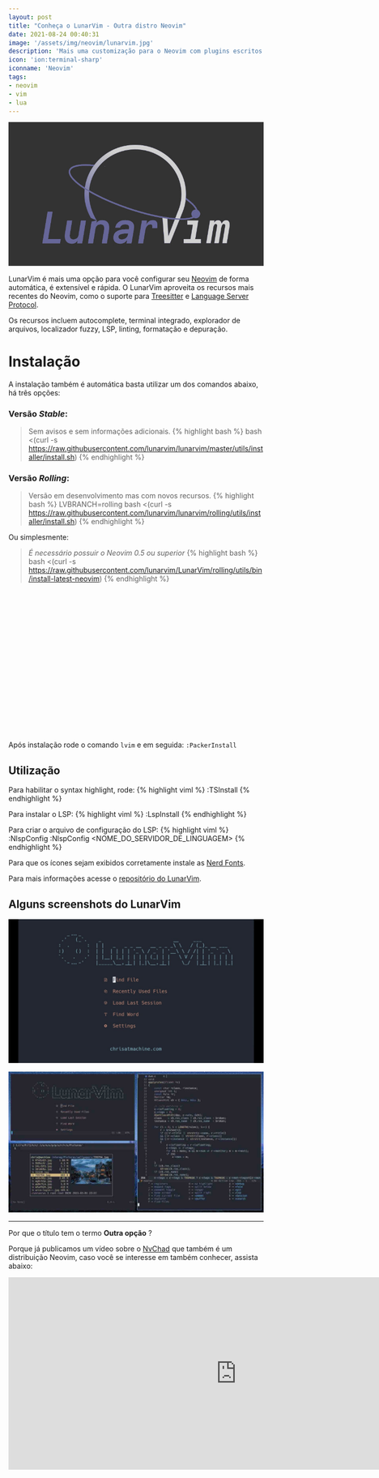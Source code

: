 ```yaml
---
layout: post
title: "Conheça o LunarVim - Outra distro Neovim"
date: 2021-08-24 00:40:31
image: '/assets/img/neovim/lunarvim.jpg'
description: 'Mais uma customização para o Neovim com plugins escritos em Lua.'
icon: 'ion:terminal-sharp'
iconname: 'Neovim'
tags:
- neovim
- vim
- lua
---
```


![Conheça o LunarVim - Outra distro Neovim](/assets/img/neovim/lunarvim.jpg)

LunarVim é mais uma opção para você configurar seu [Neovim](https://terminalroot.com.br/tags#neovim) de forma automática, é extensível e rápida. O LunarVim aproveita os recursos mais recentes do Neovim, como o suporte para [Treesitter](https://tree-sitter.github.io/tree-sitter/) e [Language Server Protocol](https://en.wikipedia.org/wiki/Language_Server_Protocol).

Os recursos incluem autocomplete, terminal integrado, explorador de arquivos, localizador fuzzy, LSP, linting, formatação e depuração.

# Instalação
A instalação também é automática basta utilizar um dos comandos abaixo, há três opções:
### Versão *Stable*:
> Sem avisos e sem informações adicionais.
{% highlight bash %}
bash <(curl -s https://raw.githubusercontent.com/lunarvim/lunarvim/master/utils/installer/install.sh)
{% endhighlight %}

### Versão *Rolling*:
> Versão em desenvolvimento mas com novos recursos.
{% highlight bash %}
LVBRANCH=rolling bash <(curl -s https://raw.githubusercontent.com/lunarvim/lunarvim/rolling/utils/installer/install.sh)
{% endhighlight %}

Ou simplesmente:
> *É necessário possuir o Neovim 0.5 ou superior*
{% highlight bash %}
bash <(curl -s https://raw.githubusercontent.com/lunarvim/LunarVim/rolling/utils/bin/install-latest-neovim)
{% endhighlight %}


<!-- QUADRADO -->
<script async src="//pagead2.googlesyndication.com/pagead/js/adsbygoogle.js"></script>
<ins class="adsbygoogle"
style="display:inline-block;width:336px;height:280px"
data-ad-client="ca-pub-2838251107855362"
data-ad-slot="5351066970"></ins>
<script>
(adsbygoogle = window.adsbygoogle || []).push({});
</script>


Após instalação rode o comando `lvim` e em seguida: `:PackerInstall`

## Utilização
Para habilitar o syntax highlight, rode:
{% highlight viml %}
:TSInstall <TAB>
{% endhighlight %}

Para instalar o LSP:
{% highlight viml %}
:LspInstall <TAB>
{% endhighlight %}

Para criar o arquivo de configuração do LSP:
{% highlight viml %}
:NlspConfig <TAB>
:NlspConfig <NOME_DO_SERVIDOR_DE_LINGUAGEM>
{% endhighlight %}

Para que os ícones sejam exibidos corretamente instale as [Nerd Fonts](https://www.nerdfonts.com/).

Para mais informações acesse o [repositório do LunarVim](https://github.com/LunarVim/LunarVim).

## Alguns screenshots do LunarVim
![LunarVim 1](/assets/img/neovim/lunarvim-1.jpg)


<!-- RETANGULO LARGO 2 -->
<script async src="//pagead2.googlesyndication.com/pagead/js/adsbygoogle.js"></script>
<ins class="adsbygoogle"
style="display:block; text-align:center;"
data-ad-layout="in-article"
data-ad-format="fluid"
data-ad-client="ca-pub-2838251107855362"
data-ad-slot="8549252987"></ins>
<script>
(adsbygoogle = window.adsbygoogle || []).push({});
</script>

![LunarVim 2](/assets/img/neovim/lunarvim-2.jpg)

---

Por que o título tem o termo **Outra opção** ?

Porque já publicamos um vídeo sobre o [NvChad](https://terminalroot.com.br/2021/08/customize-seu-neovim-com-a-linguagem-de-programacao-lua.html) que também é um distribuição Neovim, caso você se interesse em também conhecer, assista abaixo:

<iframe width="900" height="380" src="https://www.youtube.com/embed/ylY1ngUhFMI" title="YouTube video player" frameborder="0" allow="accelerometer; autoplay; clipboard-write; encrypted-media; gyroscope; picture-in-picture" allowfullscreen></iframe>


